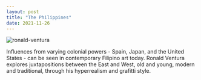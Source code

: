 ```yaml
---
layout: post
title: "The Philippines"
date: 2021-11-26
---
```

![ronald-ventura](https://user-images.githubusercontent.com/90135238/144173281-5ec5408a-ea09-4cfc-9394-9ad1c3541353.jpg)

Influences from varying colonial powers - Spain, Japan, and the United States - can be seen in contemporary Filipino art today. 
Ronald Ventura explores juxtapositions between the East and West, old and young, modern and traditional, through his hyperrealism and grafitti style.
